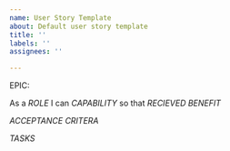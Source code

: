 ```yaml
---
name: User Story Template
about: Default user story template
title: ''
labels: ''
assignees: ''

---
```


EPIC: <epic>

As a *ROLE* I can *CAPABILITY* so that *RECIEVED BENEFIT*

*ACCEPTANCE CRITERA*

*TASKS*
